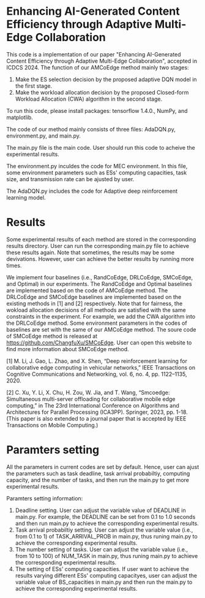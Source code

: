 # Enhancing AI-Generated Content Efficiency through Adaptive Multi-Edge Collaboration
This code is a implementation of our paper "Enhancing AI-Generated Content Efficiency through Adaptive Multi-Edge Collaboration", accepted in ICDCS 2024.
The function of our AMCoEdge method mainly two stages:
1) Make the ES selection decision by the proposed adaptive DQN model in the first stage.
2) Make the workload allocation decision by the proposed Closed-form Workload Allocation (CWA) algorithm in the second stage.

To run this code, please install packages: tensorflow 1.4.0., NumPy, and matplotlib.

The code of our method mainly consists of three files: AdaDQN.py, environment.py, and main.py.

The main.py file is the main code. User should run this code to acheive the experimental results.

The environment.py inculdes the code for MEC environment. In this file, some environment parameters such as ESs' computing capacities, task size, and transmission rate can be ajusted by user.

The AdaDQN.py includes the code for Adaptive deep reinforcement learning model. 

# Results
Some experimental results of each method are stored in the corresponding results directory. User can run the corresponding main.py file to achieve these results again. Note that sometimes, the results may be some devivations. However, user can achieve the better results by running more times.

We implement four baselines (i.e., RandCoEdge, DRLCoEdge, SMCoEdge, and Optimal) in our experiments. The RandCoEdge and Optimal baselines are implemented based on the code of AMCoEdge method. The DRLCoEdge and SMCoEdge baselines are implemented based on the existing methods in [1] and [2] respectively. Note that for fairness, the wokload allocation decisions of all methods are satisfied with the same constraints in the experiment. For example, we add the CWA algorithm into the DRLCoEdge method. Some environment parameters in the codes of baselines are set with the same of our AMCoEdge method. The soure code of SMCoEdge method is released at https://github.com/ChangfuXu/SMCoEdge. User can open this website to find more information about SMCoEdge method.

[1] M. Li, J. Gao, L. Zhao, and X. Shen, “Deep reinforcement learning for collaborative edge computing in vehicular networks,” IEEE Transactions on Cognitive Communications and Networking, vol. 6, no. 4, pp. 1122–1135, 2020.

[2] C. Xu, Y. Li, X. Chu, H. Zou, W. Jia, and T. Wang, “Smcoedge: Simultaneous multi-server offloading for collaborative mobile edge computing,” in The 23rd International Conference on Algorithms and Architectures for Parallel Processing (ICA3PP). Springer, 2023, pp. 1-18. (This paper is also extended to a journal paper that is accepted by IEEE Transactions on Mobile Computing.)

# Paramters setting
All the parameters in current codes are set by default. Hence, user can ajust the parameters such as task deadline, task arrival probabiltiy, computing capacity, and the number of tasks, and then run the main.py to get more experimental results.

Paramters setting information: 
1) Deadline setting. User can adjust the variable value of DEADLINE in main.py. For example, the DEADLINE can be set from 0.1 to 1.0 seconds and then run main.py to achieve the corresponding experimental results.
2) Task arrival probabiltiy setting. User can adjust the variable value (i.e., from 0.1 to 1) of TASK_ARRIVAL_PROB in main.py, thus runing main.py to achieve the corresponding experimental results.
3) The number setting of tasks. User can adjust the variable value (i.e., from 10 to 100) of NUM_TASK in main.py, thus runing main.py to achieve the corresponding experimental results.
4) The setting of ESs' computing capacities. If user want to achieve the results varying different ESs' computing capacityes, user can adjust the variable value of BS_capacities in main.py and then run the main.py to achieve the corresponding experimental results.
